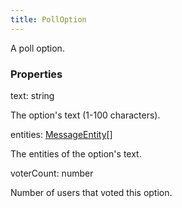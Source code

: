 ```yaml
---
title: PollOption
---
```


A poll option.

### Properties

<div class="flex flex-col gap-3"><div><div class="flex gap-2"><div class="font-mono"><span class="font-bold">text</span><span class="opacity-50">:</span> <span>string</span></div></div><div class="pl-3"><div class="no-margin">

The option's text (1-100 characters).

</div></div></div><div><div class="flex gap-2"><div class="font-mono"><span class="font-bold">entities</span><span class="opacity-50">:</span> <a href="/gh/types/messageentity"  >MessageEntity</a><span class="opacity-50">[]</span></div></div><div class="pl-3"><div class="no-margin">

The entities of the option's text.

</div></div></div><div><div class="flex gap-2"><div class="font-mono"><span class="font-bold">voterCount</span><span class="opacity-50">:</span> <span>number</span></div></div><div class="pl-3"><div class="no-margin">

Number of users that voted this option.

</div></div></div></div>

